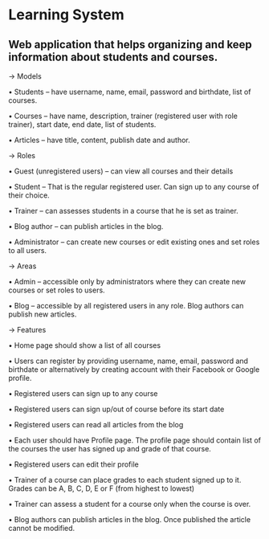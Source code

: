 # Learning System

## Web application that helps organizing and keep information about students and courses. 

-> Models

•	Students – have username, name, email, password and birthdate, list of courses.

• Courses – have name, description, trainer (registered user with role trainer), start date, end date, list of students.

•	Articles – have title, content, publish date and author.

-> Roles

•	Guest (unregistered users) – can view all courses and their details

•	Student – That is the regular registered user. Can sign up to any course of their choice.

•	Trainer – can assesses students in a course that he is set as trainer.

•	Blog author –  can publish articles in the blog.

•	Administrator – can create new courses or edit existing ones and set roles to all users.

-> Areas

•	Admin – accessible only by administrators where they can create new courses or set roles to users.

•	Blog – accessible by all registered users in any role. Blog authors can publish new articles.

-> Features

•	Home page should show a list of all courses

•	Users can register by providing username, name, email, password and birthdate or alternatively by creating account with their Facebook or Google profile.

•	Registered users can sign up to any course

•	Registered users can sign up/out of course before its start date

•	Registered users can read all articles from the blog

•	Each user should have Profile page. The profile page should contain list of the courses the user has signed up and grade of that course.

•	Registered users can edit their profile

•	Trainer of a course can place grades to each student signed up to it. Grades can be A, B, C, D, E or F (from highest to lowest)

•	Trainer can assess a student for a course only when the course is over.

•	Blog authors can publish articles in the blog. Once published the article cannot be modified.
